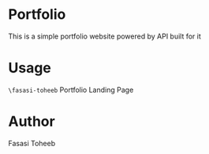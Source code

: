 # Portfolio

This is a simple portfolio website powered by API built for it

# Usage

`\fasasi-toheeb` Portfolio Landing Page

# Author
Fasasi Toheeb